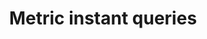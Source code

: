 ---
title: Metric instant queries
excerpt: ''
api:
  file: sentio-api.json
  operationId: QueryInstant
deprecated: false
hidden: false
metadata:
  title: ''
  description: ''
  robots: index
next:
  description: ''
---
